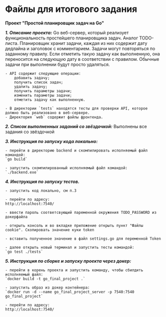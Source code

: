 # Файлы для итогового задания
**Проект "Простой планировщик задач на Go"**

**_1. Описание проекта:_** 
Go веб-сервер, который реализует функциональность простейшего планировщика задач. Аналог TODO-листа. Планировщик хранит задачи, каждая из них содержит дату дедлайна и заголовок с комментарием. Задачи могут повторяться по заданному правилу. Если отметить такую задачу как выполненную, она переносится на следующую дату в соответствии с правилом. Обычные задачи при выполнении будут просто удаляться. 

    - API содержит следующие операции:
        добавить задачу;
        получить список задач;
        удалить задачу;
        получить параметры задачи;
        изменить параметры задачи;
        отметить задачу как выполненную.

    - В директории `tests` находятся тесты для проверки API, которое должно быть реализовано в веб-сервере.
    - Директория `web` содержит файлы фронтенда.

**_2. Список выполненных заданий со звёздочкой:_**
    Выполнены все задания со звёздочкой

**_3. Инструкция по запуску кода локально:_**

    - перейти в директорию backend и скомпилировать исполняемый файл командой:
    `go build`

    - запустить скомпилированный исполняемый файл командой:
    `./backend.exe`

**_4. Инструкция по запуску тестов._**

    - запустить код локально, см п.3

    - перейти по адресу:
    http://localhost:7540/

    - ввести пароль соответсвующий паременной окружения TODO_PASSWORD из докерфайла 

    - открыть консоль и во вкладке приложение открыть пункт "Файлы cookie". Скопировать значение куки token

    - вставить полученное значение в файл settings.go для переменной Token

    - далее открыть новый терминал и запустить тесты командой:
    `go test ./tests`

**_5. Инструкция по сборке и запуску проекта через докер:_**

    - перейти в корень проекта и запустить команду, чтобы сбилдить исполняемый файл:
    `docker build -t go_final_project .`

    - запустить образ из докер контейнера:
    `docker run -d --name go_final_project_server -p 7540:7540 go_final_project`
    
    - перейти по адресу:
    http://localhost:7540/





